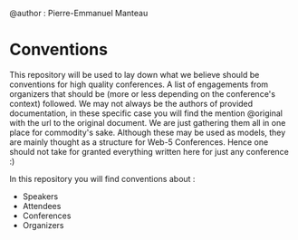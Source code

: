 @author : Pierre-Emmanuel Manteau

# Conventions

This repository will be used to lay down what we believe should be conventions for high quality conferences.
A list of engagements from organizers that should be (more or less depending on the conference's context) followed.
We may not always be the authors of provided documentation, in these specific case you will find the mention @original with the url to the original document.
We are just gathering them all in one place for commodity's sake.
Although these may be used as models, they are mainly thought as a structure for Web-5 Conferences. Hence one should not take for granted everything written here for just any conference :)

In this repository you will find conventions about : <ul>
<li>Speakers</li>
<li>Attendees</li>
<li>Conferences</li>
<li>Organizers</li>
</ul>